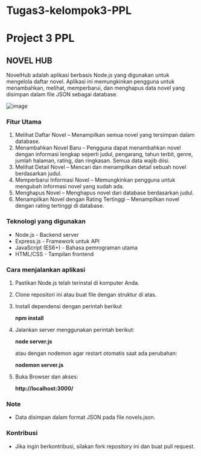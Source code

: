 # Tugas3-kelompok3-PPL
# Project 3 PPL 

## NOVEL HUB
NovelHub adalah aplikasi berbasis Node.js yang digunakan untuk mengelola daftar novel. Aplikasi ini memungkinkan pengguna untuk menambahkan, melihat, memperbarui, dan menghapus data novel yang disimpan dalam file JSON sebagai database.

![image](https://github.com/user-attachments/assets/765d49f2-8db8-4b61-9f13-a2c11352117a)


### Fitur Utama 
1. Melihat Daftar Novel – Menampilkan semua novel yang tersimpan dalam database.
2. Menambahkan Novel Baru – Pengguna dapat menambahkan novel dengan informasi lengkap seperti judul, pengarang, tahun terbit, genre, jumlah halaman, rating, dan ringkasan. Semua data wajib diisi.
3. Melihat Detail Novel – Mencari dan menampilkan detail sebuah novel berdasarkan judul.
4. Memperbarui Informasi Novel – Memungkinkan pengguna untuk mengubah informasi novel yang sudah ada.
5. Menghapus Novel – Menghapus novel dari database berdasarkan judul.
6. Menampilkan Novel dengan Rating Tertinggi – Menampilkan novel dengan rating tertinggi di database.

### Teknologi yang digunakan
- Node.js - Backend server
- Express.js - Framework untuk API
- JavaScript (ES6+) - Bahasa pemrograman utama
- HTML/CSS - Tampilan frontend

### Cara menjalankan aplikasi
1. Pastikan Node.js telah terinstal di komputer Anda.
2. Clone repositori ini atau buat file dengan struktur di atas.
3. Install dependensi dengan perintah berikut
   
   **npm install**
   
4. Jalankan server menggunakan perintah berikut:
   
   **node server.js**
   
   atau dengan nodemon agar restart otomatis saat ada perubahan:
   
   **nodemon server.js**
   
6. Buka Browser dan akses:
   
   **http://localhost:3000/**

### Note
- Data disimpan dalam format JSON pada file novels.json.


### Kontribusi
- Jika ingin berkontribusi, silakan fork repository ini dan buat pull request.
